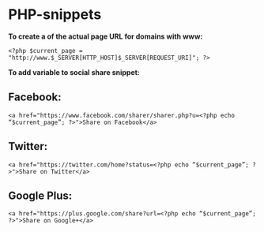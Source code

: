 # PHP-snippets

**To create a  of the actual page URL for domains with www:**

`<?php $current_page = "http://www.$_SERVER[HTTP_HOST]$_SERVER[REQUEST_URI]"; ?>`

**To add variable to social share snippet:**

## Facebook:
`<a href="https://www.facebook.com/sharer/sharer.php?u=<?php echo “$current_page”; ?>">Share on Facebook</a>`
## Twitter:
`<a href="https://twitter.com/home?status=<?php echo “$current_page”; ?>">Share on Twitter</a>`
## Google Plus:
`<a href="https://plus.google.com/share?url=<?php echo “$current_page”; ?>">Share on Google+</a>`
